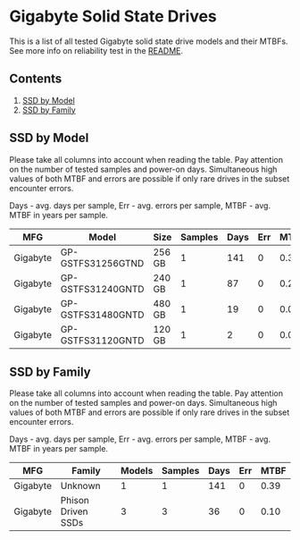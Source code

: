 Gigabyte Solid State Drives
===========================

This is a list of all tested Gigabyte solid state drive models and their MTBFs. See
more info on reliability test in the [README](https://github.com/bsdhw/SMART).

Contents
--------

1. [ SSD by Model  ](#ssd-by-model)
2. [ SSD by Family ](#ssd-by-family)

SSD by Model
------------

Please take all columns into account when reading the table. Pay attention on the
number of tested samples and power-on days. Simultaneous high values of both MTBF
and errors are possible if only rare drives in the subset encounter errors.

Days - avg. days per sample,
Err  - avg. errors per sample,
MTBF - avg. MTBF in years per sample.

| MFG       | Model              | Size   | Samples | Days  | Err   | MTBF |
|-----------|--------------------|--------|---------|-------|-------|------|
| Gigabyte  | GP-GSTFS31256GTND  | 256 GB | 1       | 141   | 0     | 0.39   |
| Gigabyte  | GP-GSTFS31240GNTD  | 240 GB | 1       | 87    | 0     | 0.24   |
| Gigabyte  | GP-GSTFS31480GNTD  | 480 GB | 1       | 19    | 0     | 0.05   |
| Gigabyte  | GP-GSTFS31120GNTD  | 120 GB | 1       | 2     | 0     | 0.01   |

SSD by Family
-------------

Please take all columns into account when reading the table. Pay attention on the
number of tested samples and power-on days. Simultaneous high values of both MTBF
and errors are possible if only rare drives in the subset encounter errors.

Days - avg. days per sample,
Err  - avg. errors per sample,
MTBF - avg. MTBF in years per sample.

| MFG       | Family                 | Models | Samples | Days  | Err   | MTBF |
|-----------|------------------------|--------|---------|-------|-------|------|
| Gigabyte  | Unknown                | 1      | 1       | 141   | 0     | 0.39   |
| Gigabyte  | Phison Driven SSDs     | 3      | 3       | 36    | 0     | 0.10   |
